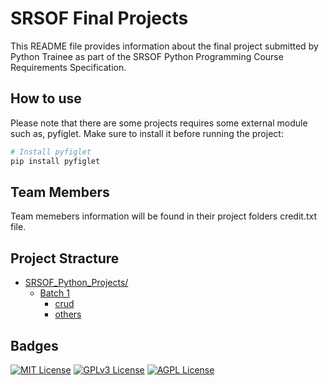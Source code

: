 
# SRSOF Final Projects

This README file provides information about the final project submitted by Python Trainee as part of the SRSOF Python Programming Course Requirements Specification.


## How to use

Please note that there are some projects requires some external module such as, pyfiglet. Make sure to install it before running the project:

```bash
# Install pyfiglet
pip install pyfiglet

```
## Team Members
Team memebers information will be found in their project folders credit.txt file.

## Project Stracture


* [SRSOF_Python_Projects/](/)
  * [Batch 1](/)
    * [crud](/)
    * [others](/)


## Badges


[![MIT License](https://img.shields.io/badge/License-MIT-green.svg)](https://choosealicense.com/licenses/mit/)
[![GPLv3 License](https://img.shields.io/badge/License-GPL%20v3-yellow.svg)](https://opensource.org/licenses/)
[![AGPL License](https://img.shields.io/badge/license-AGPL-blue.svg)](http://www.gnu.org/licenses/agpl-3.0)


